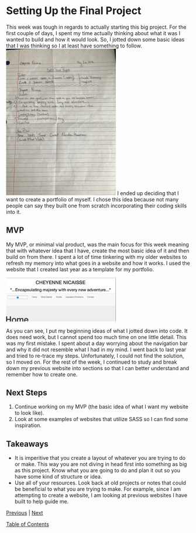 # Setting Up the Final Project
This week was tough in regards to actually starting this big project. For the first couple of days, I spent my time actually thinking about what it was I wanted to build and how it would look. So, I jotted down some basic ideas that I was thinking so I at least have something to follow. <img src="../img6.jpg" style="width: 300px;" /> I ended up deciding that I want to create a portfolio of myself. I chose this idea because not many people can say they built one from scratch incorporating their coding skills into it. 

## MVP
My MVP, or minimal vial product, was the main focus for this week meaning that with whatever idea that I have, create the most basic idea of it and then build on from there. I spent a lot of time tinkering with my older websites to refresh my memory into what goes in a website and how it works. I used the website that I created last year as a template for my portfolio. 

<img src="../img7.png" style="width: 300px;" />

As you can see, I put my beginning ideas of what I jotted down into code. It does need work, but I cannot spend too much time on one little detail. This was my first mistake. I spent about a day worrying about the navigation bar and why it did not resemble what I had in my mind. I went back to last year and tried to re-trace my steps. Unfortunately, I could not find the solution, so I moved on. For the rest of the week, I continued to study and break down my previous website into sections so that I can better understand and remember how to create one. 

## Next Steps
1. Continue working on my MVP (the basic idea of what I want my website to look like).
2. Look at some examples of websites that utilize SASS so I can find some inspiration. 

## Takeaways
+ It is imperitive that you create a layout of whatever you are trying to do or make. This way you are not diving in head first into something as big as this project. Know what you are going to do and plan it out so you have some kind of structure or idea.
+ Use all of your resources. Look back at old projects or notes that could be beneficial to what you are trying to make. For example, since I am attempting to create a website, I am looking at previous websites I have built to help guide me.



[Previous](../entries/entry05.md) |  [Next](../entries/entry07.md)

[Table of Contents](../README.md)